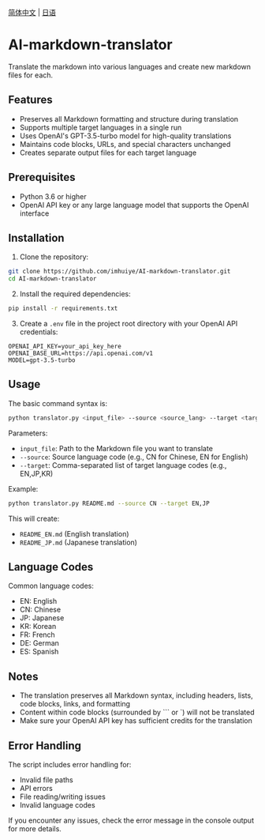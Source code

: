 [简体中文](docs/README_CN.md) | [日语](docs/README_JP.md)

# AI-markdown-translator
Translate the markdown into various languages and create new markdown files for each.

## Features
- Preserves all Markdown formatting and structure during translation
- Supports multiple target languages in a single run
- Uses OpenAI's GPT-3.5-turbo model for high-quality translations
- Maintains code blocks, URLs, and special characters unchanged
- Creates separate output files for each target language

## Prerequisites
- Python 3.6 or higher
- OpenAI API key or any large language model that supports the OpenAI interface

## Installation

1. Clone the repository:
```bash
git clone https://github.com/imhuiye/AI-markdown-translator.git
cd AI-markdown-translator
```

2. Install the required dependencies:
```bash
pip install -r requirements.txt
```

3. Create a `.env` file in the project root directory with your OpenAI API credentials:
```
OPENAI_API_KEY=your_api_key_here
OPENAI_BASE_URL=https://api.openai.com/v1
MODEL=gpt-3.5-turbo
```

## Usage

The basic command syntax is:
```bash
python translator.py <input_file> --source <source_lang> --target <target_langs>
```

Parameters:
- `input_file`: Path to the Markdown file you want to translate
- `--source`: Source language code (e.g., CN for Chinese, EN for English)
- `--target`: Comma-separated list of target language codes (e.g., EN,JP,KR)

Example:
```bash
python translator.py README.md --source CN --target EN,JP
```

This will create:
- `README_EN.md` (English translation)
- `README_JP.md` (Japanese translation)

## Language Codes
Common language codes:
- EN: English
- CN: Chinese
- JP: Japanese
- KR: Korean
- FR: French
- DE: German
- ES: Spanish

## Notes
- The translation preserves all Markdown syntax, including headers, lists, code blocks, links, and formatting
- Content within code blocks (surrounded by ``` or `) will not be translated
- Make sure your OpenAI API key has sufficient credits for the translation

## Error Handling
The script includes error handling for:
- Invalid file paths
- API errors
- File reading/writing issues
- Invalid language codes

If you encounter any issues, check the error message in the console output for more details.
